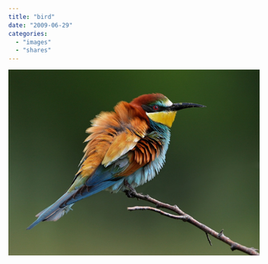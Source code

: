 ```yaml
---
title: "bird"
date: "2009-06-29"
categories: 
  - "images"
  - "shares"
---
```


![](images/4wnP83SaFpb8ayjnV2hTBLn3o1_1280.jpg)
